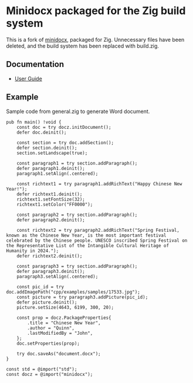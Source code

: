 # Minidocx packaged for the Zig build system

This is a fork of [minidocx](https://github.com/totravel/minidocx), packaged for Zig. Unnecessary files have been deleted, and the build system has been replaced with build.zig.

## Documentation

- [User Guide](./guide.md)

## Example

Sample code from general.zig to generate Word document.

```zig
pub fn main() !void {
    const doc = try docz.initDocument();
    defer doc.deinit();

    const section = try doc.addSection();
    defer section.deinit();
    section.setLandscape(true);

    const paragraph1 = try section.addParagraph();
    defer paragraph1.deinit();
    paragraph1.setAlign(.centered);

    const richtext1 = try paragraph1.addRichText("Happy Chinese New Year!");
    defer richtext1.deinit();
    richtext1.setFontSize(32);
    richtext1.setColor("FF0000");

    const paragraph2 = try section.addParagraph();
    defer paragraph2.deinit();

    const richtext2 = try paragraph2.addRichText("Spring Festival, known as the Chinese New Year, is the most important festival celebrated by the Chinese people. UNESCO inscribed Spring Festival on the Representative List of the Intangible Cultural Heritage of Humanity in 2024.");
    defer richtext2.deinit();

    const paragraph3 = try section.addParagraph();
    defer paragraph3.deinit();
    paragraph3.setAlign(.centered);

    const pic_id = try doc.addImagePath("cpp/examples/samples/17533.jpg");
    const picture = try paragraph3.addPicture(pic_id);
    defer picture.deinit();
    picture.setSize(4643, 6199, 300, 20);

    const prop = docz.PackageProperties{
        .title = "Chinese New Year",
        .author = "Quinn",
        .lastModifiedBy = "John",
    };
    doc.setProperties(prop);

    try doc.saveAs("document.docx");
}

const std = @import("std");
const docz = @import("minidocx");
```
